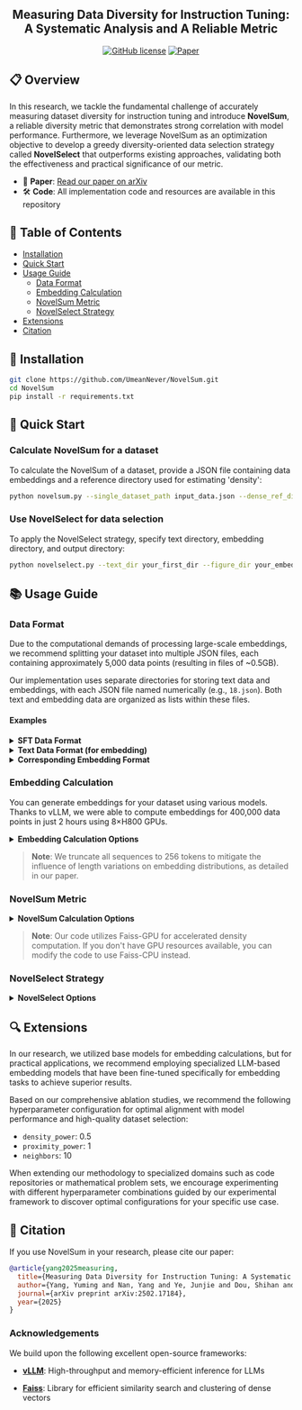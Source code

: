 <p align="center">
<!--  <img src="diversity.png" style="height: 80px;"> -->
 <h2 align="center">Measuring Data Diversity for Instruction Tuning: <br> A Systematic Analysis and A Reliable Metric </h2>
</p>

<p align="center">
 <a href="https://github.com/UmeanNever/NovelSum/blob/main/LICENSE"><img alt="GitHub license" src="https://img.shields.io/github/license/UmeanNever/NovelSum"></a>
 <a href="https://arxiv.org/abs/2502.17184"><img alt="Paper" src="https://img.shields.io/badge/📖-Paper-red"></a>
</p>

## 📋 Overview

In this research, we tackle the fundamental challenge of accurately measuring dataset diversity for instruction tuning and introduce **NovelSum**, a reliable diversity metric that demonstrates strong correlation with model performance. Furthermore, we leverage NovelSum as an optimization objective to develop a greedy diversity-oriented data selection strategy called **NovelSelect** that outperforms existing approaches, validating both the effectiveness and practical significance of our metric.

- 📖 **Paper**: [Read our paper on arXiv](https://arxiv.org/abs/2502.17184)
- 🛠️ **Code**: All implementation code and resources are available in this repository

## 📑 Table of Contents

- [Installation](#-installation)
- [Quick Start](#-quick-start)
- [Usage Guide](#-usage-guide)
  - [Data Format](#data-format)
  - [Embedding Calculation](#embedding-calculation)
  - [NovelSum Metric](#novelsum-metric)
  - [NovelSelect Strategy](#novelselect-strategy)
- [Extensions](#-extensions)
- [Citation](#-citation)

## 🔧 Installation

```bash
git clone https://github.com/UmeanNever/NovelSum.git
cd NovelSum
pip install -r requirements.txt
```

## 🚀 Quick Start

### Calculate NovelSum for a dataset

To calculate the NovelSum of a dataset, provide a JSON file containing data embeddings and a reference directory used for estimating 'density':

```bash
python novelsum.py --single_dataset_path input_data.json --dense_ref_dir your_dir --output_csv output.csv
```

### Use NovelSelect for data selection

To apply the NovelSelect strategy, specify text directory, embedding directory, and output directory:

```bash
python novelselect.py --text_dir your_first_dir --figure_dir your_embedding_dir --output_dir output
```

## 📚 Usage Guide

### Data Format

Due to the computational demands of processing large-scale embeddings, we recommend splitting your dataset into multiple JSON files, each containing approximately 5,000 data points (resulting in files of ~0.5GB).

Our implementation uses separate directories for storing text data and embeddings, with each JSON file named numerically (e.g., `18.json`). Both text and embedding data are organized as lists within these files.

#### Examples

<details>
  <summary><b>SFT Data Format</b></summary>

```json
{
    "from": "user",
    "value": "Create a detailed and exhaustive HTML guide to assist potential buyers in making a well-informed decision when purchasing a laptop."
}
```
</details>

<details>
  <summary><b>Text Data Format (for embedding)</b></summary>

```
Create a detailed and exhaustive HTML guide to assist potential buyers in making a well-informed decision when purchasing a laptop.
```
</details>

<details>
  <summary><b>Corresponding Embedding Format</b></summary>

```json
[
    -0.06069426238536835,
    -0.07991443574428558,
    ...
    0.04622051864862442
]
```
</details>

### Embedding Calculation

You can generate embeddings for your dataset using various models. Thanks to vLLM, we were able to compute embeddings for 400,000 data points in just 2 hours using 8×H800 GPUs.

<details>
  <summary><b>Embedding Calculation Options</b></summary>

```
Usage: python embedding.py [OPTIONS]

  Calculate embeddings for text data in a specified directory.

Options:
  --input_dir TEXT       Directory containing text data as JSON files (list of strings)
  --model_path TEXT      Path to the embedding model
  --gpu_id INT           Specify which GPU to use (default: 0)
  --max_length INT       Maximum sequence length for embedding calculation (default: 256)
  --output_dir TEXT      Directory to store the embedding data (maintains the same file
                         structure as the input directory)
```
</details>

> **Note**: We truncate all sequences to 256 tokens to mitigate the influence of length variations on embedding distributions, as detailed in our paper.

### NovelSum Metric

<details>
  <summary><b>NovelSum Calculation Options</b></summary>

```
Usage: python novelsum.py [OPTIONS]

  Calculate NovelSum for a single embedding file or a directory of embeddings.

Options:
  --single_dataset_path TEXT    Path to a single embedding file
  --multi_datasets_dir TEXT     Directory containing multiple embedding files
  --dense_ref_dir TEXT          Directory with reference dataset for density calculation
  --output_csv TEXT             Path for the output CSV file with results
  --gpu_id INT                  Specify which GPU to use (default: 0)
  --density_powers LIST         List of density powers to calculate NovelSum 
                                (default: [0, 0.25, 0.5])
  --neighbors INT               Number of nearest neighbors for approximate density calculation
                                (default: [5, 10])
  --proximity_powers LIST       List of distance powers for NovelSum calculation 
                                (default: [0, 1, 2])
```
</details>

> **Note**: Our code utilizes Faiss-GPU for accelerated density computation. If you don't have GPU resources available, you can modify the code to use Faiss-CPU instead.

### NovelSelect Strategy

<details>
  <summary><b>NovelSelect Options</b></summary>

The code efficiently processes your dataset and returns two outputs: the selected text samples and their corresponding indices. Please structure your input text as a list—this can be either raw text content or formatted training data. 

```
Usage: python novelselect.py [OPTIONS]

  Select a subset with maximized NovelSum.

Options:
  --text_dir TEXT          Directory containing text data
  --figure_dir TEXT        Directory containing embeddings (same order as text)
  --output_dir TEXT        Directory to store selected data and indices
  --k INT                  Target number of samples to select (default: 10000)
  --gpu_id INT             Specify which GPU to use (default: 0)
  --density_power FLOAT    Density power parameter for NovelSum (default: 0.5)
  --neighbors INT          Number of nearest neighbors for density calculation (default: 10)
  --proximity_power INT    Distance power parameter for NovelSum (default: 1)
  --seed INT               Random seed for initial point selection (default: 42)
```
</details>

## 🔍 Extensions

In our research, we utilized base models for embedding calculations, but for practical applications, we recommend employing specialized LLM-based embedding models that have been fine-tuned specifically for embedding tasks to achieve superior results.

Based on our comprehensive ablation studies, we recommend the following hyperparameter configuration for optimal alignment with model performance and high-quality dataset selection:
- `density_power`: 0.5
- `proximity_power`: 1
- `neighbors`: 10

When extending our methodology to specialized domains such as code repositories or mathematical problem sets, we encourage experimenting with different hyperparameter combinations guided by our experimental framework to discover optimal configurations for your specific use case.

## 📝 Citation

If you use NovelSum in your research, please cite our paper:

```bibtex
@article{yang2025measuring,
  title={Measuring Data Diversity for Instruction Tuning: A Systematic Analysis and A Reliable Metric},
  author={Yang, Yuming and Nan, Yang and Ye, Junjie and Dou, Shihan and Wang, Xiao and Li, Shuo and Lv, Huijie and Gui, Tao and Zhang, Qi and Huang, Xuanjing},
  journal={arXiv preprint arXiv:2502.17184},
  year={2025}
}
```

### Acknowledgements

We build upon the following excellent open-source frameworks:

- **[vLLM](https://github.com/vllm-project/vllm)**: High-throughput and memory-efficient inference for LLMs
  
- **[Faiss](https://github.com/facebookresearch/faiss)**: Library for efficient similarity search and clustering of dense vectors

<!-- <a href="https://www.flaticon.com/free-icons/respect" title="respect icons">Respect icons created by Freepik - Flaticon</a> -->
